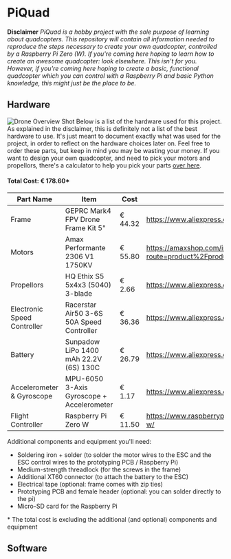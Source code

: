 
# PiQuad

**Disclaimer**
*PiQuad is a hobby project with the sole purpose of learning about quadcopters. This repository will contain all information needed to reproduce the steps necessary to create your own quadcopter, controlled by a Raspberry Pi Zero (W). If you're coming here hoping to learn how to create an awesome quadcopter: look elsewhere. This isn't for you. However, if you're coming here hoping to create a basic, functional quadcopter which you can control with a Raspberry Pi and basic Python knowledge, this might just be the place to be.*

## Hardware

![Drone Overview Shot](https://i.ibb.co/v36qZ3k/drone-top-down.png)
Below is a list of the hardware used for this project. As explained in the disclaimer, this is definitely not a list of the best hardware to use. It's just meant to document exactly what was used for the project, in order to reflect on the hardware choices later on. Feel free to order these parts, but keep in mind you may be wasting your money. If you want to design your own quadcopter, and need to pick your motors and propellors, there's a calculator to help you pick your parts [over here][Calculator].

#### Total Cost: &euro; 178.60*
| Part Name | Item | Cost | Store Page |
| ------ | ------ | ------ | ------ |
| Frame | GEPRC Mark4 FPV Drone Frame Kit 5" | &euro; 44.32 | https://www.aliexpress.com/item/4000243274017.html |
| Motors | Amax Performante 2306 V1 1750KV | &euro; 55.80 | https://amaxshop.com/index.php?route=product%2Fproduct&path=68_69&product_id=488 |
| Propellors | HQ Ethix S5 5x4x3 (5040) 3-blade | &euro; 2.66 | https://www.aliexpress.com/item/1005001906904891.html |
| Electronic Speed Controller | Racerstar Air50 3-6S 50A Speed Controller | &euro; 36.36 | https://www.aliexpress.com/item/1005001774084238.html |
| Battery | Sunpadow LiPo 1400 mAh 22.2V (6S) 130C | &euro; 26.79 | https://www.aliexpress.com/item/1005003135607831.html |
| Accelerometer & Gyroscope | MPU-6050 3-Axis Gyroscope + Accelerometer | &euro; 1.17 | https://www.aliexpress.com/item/32761922595.html |
| Flight Controller | Raspberry Pi Zero W | &euro; 11.50 | https://www.raspberrypi.com/products/raspberry-pi-zero-w/ |

Additional components and equipment you'll need:
- Soldering iron + solder (to solder the motor wires to the ESC and the ESC control wires to the prototyping PCB / Raspberry Pi)
- Medium-strength threadlock (for the screws in the frame)
- Additional XT60 connector (to attach the battery to the ESC)
- Electrical tape (optional: frame comes with zip ties)
- Prototyping PCB and female header (optional: you can solder directly to the pi)
- Micro-SD card for the Raspberry Pi

\* The total cost is excluding the additional (and optional) components and equipment

## Software




[Calculator]: <https://www.ecalc.ch/xcoptercalc.php>
